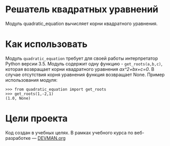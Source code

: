 # Решатель квадратных уравнений

Модуль quadratic_equation вычисляет корни квадратного уравнения.

# Как использовать

Модуль `quadratic_equation` требует для своей работы
интерпретатор Python версии 3.5.
Модуль содержит одну функцию - `get_roots(a,b,c)`, которая
возвращает корни квадратного уравнения *ax^2+bx+c=0*.
В случае отсутствия корня уравнения функция возвращает None.
Пример использования модуля:
```
>>> from quadratic_equation import get_roots
>>> get_roots(1,-2,1)
(1.0, None)
```

# Цели проекта

Код создан в учебных целях. В рамках учебного курса по веб-разработке ― [DEVMAN.org](https://devman.org)

